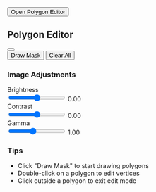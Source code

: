 <link rel="stylesheet" href="../popup-polygon-editor.css">
<link rel="stylesheet" href="https://cdnjs.cloudflare.com/ajax/libs/font-awesome/6.4.0/css/all.min.css">


<div class="button-section">
    <button id="openEditor" class="btn">Open Polygon Editor</button>
</div>

<div id="polygonEditorPopup" class="popup-container">
    <div class="popup-content">
        <div class="popup-header">
            <h2>Polygon Editor</h2>
            <button id="closeEditor" class="close-button"><i class="fas fa-times"></i></button>
        </div>
        <div class="editor-layout">
            <!-- Canvas Container -->
            <div class="canvas-container">
                <canvas id="canvas"></canvas>
            </div>
            <!-- Vertical Controls on the Right -->
            <div class="controls-container">
                <!-- Drawing Controls -->
                <div class="drawing-controls">
                    <button id="drawMask" class="control-button"><i class="fas fa-pen"></i> Draw Mask</button>
                    <button id="clearAll" class="control-button"><i class="fas fa-trash"></i> Clear All</button>
                </div>            
                <!-- Image Adjustment Controls -->
                <div class="image-controls">
                    <h3>Image Adjustments</h3>                
                    <div class="slider-control">
                        <label for="brightnessSlider">Brightness</label>
                        <div class="slider-container">
                            <input type="range" id="brightnessSlider" min="-1" max="1" step="0.01" value="0">
                            <span id="brightnessValue" class="value-display">0.00</span>
                        </div>
                    </div>                
                    <div class="slider-control">
                        <label for="contrastSlider">Contrast</label>
                        <div class="slider-container">
                            <input type="range" id="contrastSlider" min="-1" max="1" step="0.01" value="0">
                            <span id="contrastValue" class="value-display">0.00</span>
                        </div>
                    </div>                   
                    <div class="slider-control">
                        <label for="gammaSlider">Gamma</label>
                        <div class="slider-container">
                            <input type="range" id="gammaSlider" min="0.1" max="2.2" step="0.01" value="1">
                            <span id="gammaValue" class="value-display">1.00</span>
                        </div>
                    </div>
                </div>              
                <!-- Tips Section -->
                <div class="tips-section">
                    <h3>Tips</h3>
                    <ul>
                        <li>Click "Draw Mask" to start drawing polygons</li>
                        <li>Double-click on a polygon to edit vertices</li>
                        <li>Click outside a polygon to exit edit mode</li>
                    </ul>
                </div>
            </div>
        </div>
    </div>
</div>

<!-- Load Fabric.js library -->
<script src="https://cdnjs.cloudflare.com/ajax/libs/fabric.js/5.3.1/fabric.min.js"></script>
<!-- Load the core polygon editor functionality first -->
<script src="../polygon-editor-core.js"></script>
<!-- Then load the main popup script -->
<script src="../popup-polygon-editor.js"></script>
